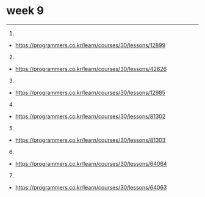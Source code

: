 # week 9
-----------------
1.
* https://programmers.co.kr/learn/courses/30/lessons/12899 
2. 
* https://programmers.co.kr/learn/courses/30/lessons/42626 
3.
* https://programmers.co.kr/learn/courses/30/lessons/12985 
4.
* https://programmers.co.kr/learn/courses/30/lessons/81302 
5.
* https://programmers.co.kr/learn/courses/30/lessons/81303 
6.
* https://programmers.co.kr/learn/courses/30/lessons/64064 
7.
* https://programmers.co.kr/learn/courses/30/lessons/64063 
